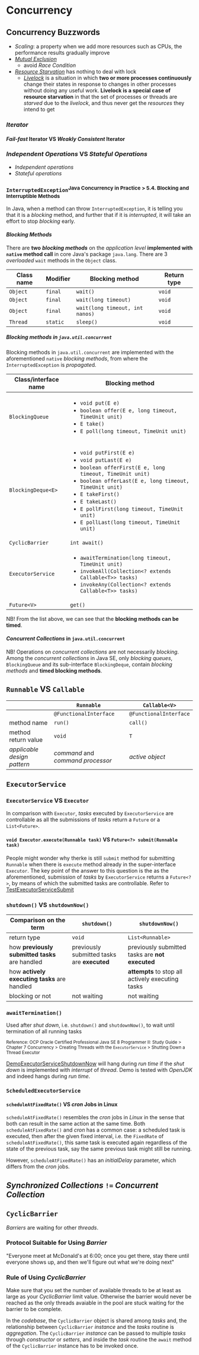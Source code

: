 # Concurrency

## Concurrency Buzzwords
* *Scaling*: a property when we add more resources such as CPUs, the performance results gradually improve
* [*Mutual Exclusion*](https://www.youtube.com/watch?v=n0Zbtt4C1XU&t=84s)
  * avoid *Race Condition*
* [*Resource Starvation*](https://www.youtube.com/watch?v=2klwq4GeVtw&t=460s) has nothing to deal with lock
  * [*Livelock*](https://www.youtube.com/watch?v=v4Tp8dxGA2U&t=155s) is a situation in which **two or more processes continuously** change their states in response to changes in other processes without doing any useful work. **Livelock is a special case of resource starvation** in that the set of processes or threads are *starved* due to the *livelock*, and thus never get the *resources* they intend to get

### *Iterator*
#### *Fail-fast* Iterator VS *Weakly Consistent* Iterator

### *Independent Operations* VS *Stateful Operations*
* *Independent operations*
* *Stateful operations*

### `InterruptedException`<sup>Java Concurrency in Practice > 5.4. Blocking and Interruptible Methods</sup>
In Java, when a method can throw `InterruptedException`, it is telling you that it is a *blocking* method, and further that if it is *interrupted*, it will take an effort to stop *blocking* early.

#### *Blocking Methods*
There are **two** ***blocking methods*** on the *application level* **implemented with `native` method call** in core Java's package `java.lang`. There are 3 *overloaded* `wait` methods in the `Object` class.  

**Class name**|**Modifier** |**Blocking method**            |**Return type**
--------------|-------------|-------------------------------|----------------------
`Object`      |`final`      |`wait()`                       |`void`
`Object`      |`final`      |`wait(long timeout)`           |`void`
`Object`      |`final`      |`wait(long timeout, int nanos)`|`void`
`Thread`      |`static`     |`sleep()`                      |`void`

##### Blocking methods in `java.util.concurrent`
Blocking methods in `java.util.concurrent` are implemented with the aforementioned `native` *blocking methods*, from where the `InterruptedException` is *propagate*d.

**Class/interface name**|**Blocking method**                                  
------------------------|-----------------------------------------------------
`BlockingQueue`         |<ul><li>`void put(E e)`</li><li>`boolean offer(E e, long timeout, TimeUnit unit)`</li><li>`E take()`</li><li>`E poll(long timeout, TimeUnit unit)`</li></ul>
`BlockingDeque<E>`      |<ul><li>`void putFirst(E e)`</li><li>`void putLast(E e)`</li><li>`boolean offerFirst(E e, long timeout, TimeUnit unit)`</li><li>`boolean offerLast(E e, long timeout, TimeUnit unit)`</li><li>`E takeFirst()`</li><li>`E takeLast()`</li><li>`E pollFirst(long timeout, TimeUnit unit)`</li><li>`E pollLast(long timeout, TimeUnit unit)`</li></ul>
`CyclicBarrier`         |`int await()`                      
`ExecutorService`       |<ul><li>`awaitTermination(long timeout, TimeUnit unit)`</li><li>`invokeAll(Collection<? extends Callable<T>> tasks)`</li><li>`invokeAny(Collection<? extends Callable<T>> tasks)`</li></ul>
`Future<V>`             |`get()`                                            

NB! From the list above, we can see that the **blocking methods can be timed**.

#### *Concurrent Collections* in `java.util.concurrent`
NB! Operations on *concurrent collections* are not necessarily *blocking*. Among the *concurrent collections* in Java SE, only *blocking queues*, `BlockingQueue` and its sub-interface `BlockingDeque`, contain *blocking methods* and **timed blocking methods**.   

## `Runnable` VS `Callable`
|                           |`Runnable`                       |`Callable<V>`                 
|---------------------------|---------------------------------|--------------------------
|                           |`@FunctionalInterface`           |`@FunctionalInterface`
|method name                |`run()`                          |`call()`                   
|method return value        |`void`                           |`T`                        
|*applicable design pattern*|*command* and *command processor*|*active object*            
 

## `ExecutorService`
### `ExecutorService` VS `Executor`
In comparison with `Executor`, *tasks* executed by `ExecutorService` are controllable as all the submissions of *tasks* return a `Future` or a `List<Future>`.  

#### `void Executor.execute(Runnable task)` VS `Future<?> submit(Runnable task)`
People might wonder why therke is still `submit` method for submitting `Runnable` when there is `execute` method already in the super-interface `Executor`. The key point of the answer to this question is the as the aforementioned, submission of *tasks* by `ExecutorService` returns a `Future<?>`, by means of which the submitted tasks are controllable. Refer to [TestExecutorServiceSubmit](https://github.com/rxue/java8-perusharjoitus/blob/master/oca_ocp/src/test/java/ruixue/practice/ocpkasi/concurrency/TestExecutorServiceSubmit.java) 

### `shutdown()` VS `shutdownNow()`
|Comparison on the term                         |`shutdown()`                               |`shutdownNow()`
|-----------------------------------------------|-------------------------------------------|---------------
|return type                                    |`void`                                     |`List<Runnable>`
|how **previously submitted tasks** are handled |previously submitted tasks are **executed**|previously submitted tasks are **not executed**
|how **actively executing tasks** are handled   |                                           |**attempts** to stop all actively executing tasks
|blocking or not                                |not waiting                                |not waiting

### `awaitTermination()`
Used after *shut down*, i.e. `shutdown()` and `shutdownNow()`, to wait until termination of all running tasks

 <sup>Reference: OCP Oracle Certified Professional Java SE 8 Programmer II: Study Guide > Chapter 7 Concurrency > Creating Threads with the `ExecutorService` > Shutting Down a Thread Executor</sup>

[DemoExecutorServiceShutdownNow](https://github.com/rxue/java8-perusharjoitus/blob/master/oca_ocp/src/main/java/ruixue/practice/ocpkasi/concurrency/DemoExecutorServiceShutdownNow.java) will hang during *run time* if the *shut down* is implemented with *interrupt* of *thread*. Demo is tested with *OpenJDK* and indeed hangs during *run time*.  

### `ScheduledExecutorService`
#### `scheduleAtFixedRate()` VS *cron* Jobs in Linux
`scheduleAtFixedRate()` resembles the *cron* jobs in *Linux* in the sense that both can result in the same action at the same time. Both `scheduleAtFixedRate()` and *cron* has a common case: a scheduled task is executed, then after the given fixed interval, i.e. the `FixedRate` of `scheduleAtFixedRate()`, this same task is executed again regardless of the state of the previous task, say the same previous task might still be running.      

However, `scheduleAtFixedRate()` has an *initialDelay* parameter, which differs from the *cron* jobs.  

## *Synchronized Collections* `!=` *Concurrent Collection*

## `CyclicBarrier`
*Barriers* are waiting for other *threads*. 

### Protocol Suitable for Using *Barrier*
"Everyone meet at McDonald's at 6:00; once you get there, stay there until everyone shows up, and then we'll figure out what we're doing next"

### Rule of Using *CyclicBarrier*
Make sure that you set the number of available threads to be at least as large as your *CyclicBarrier* limit value. Otherwise the barrier would never be reached as the only threads avaiable in the pool are stuck waiting for the barrier to be complete. 

In the *codebase*, the `CyclicBarrier` object is shared among *tasks* and, the relationship between `CyclicBarrier` *instance* and the *tasks* routine is *aggregation*. The `CyclicBarrier` *instance* can be passed to multiple *tasks* through *constructor* or *setters*, and inside the *task* routine the `await` method of the `CyclicBarrier` instance has to be invoked once.
